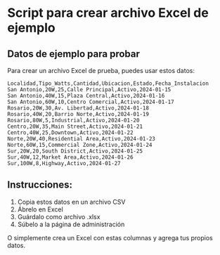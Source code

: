 # Script para crear archivo Excel de ejemplo

## Datos de ejemplo para probar

Para crear un archivo Excel de prueba, puedes usar estos datos:

```
Localidad,Tipo_Watts,Cantidad,Ubicacion,Estado,Fecha_Instalacion
San Antonio,20W,25,Calle Principal,Activo,2024-01-15
San Antonio,40W,15,Plaza Central,Activo,2024-01-16
San Antonio,60W,10,Centro Comercial,Activo,2024-01-17
Rosario,20W,30,Av. Libertad,Activo,2024-01-18
Rosario,40W,20,Barrio Norte,Activo,2024-01-19
Rosario,80W,5,Industrial,Activo,2024-01-20
Centro,20W,35,Main Street,Activo,2024-01-21
Centro,40W,25,Downtown,Activo,2024-01-22
Norte,20W,40,Residential Area,Activo,2024-01-23
Norte,60W,15,Commercial Zone,Activo,2024-01-24
Sur,20W,20,South District,Activo,2024-01-25
Sur,40W,12,Market Area,Activo,2024-01-26
Sur,100W,8,Highway,Activo,2024-01-27
```

## Instrucciones:

1. Copia estos datos en un archivo CSV
2. Ábrelo en Excel
3. Guárdalo como archivo .xlsx
4. Súbelo a la página de administración

O simplemente crea un Excel con estas columnas y agrega tus propios datos.